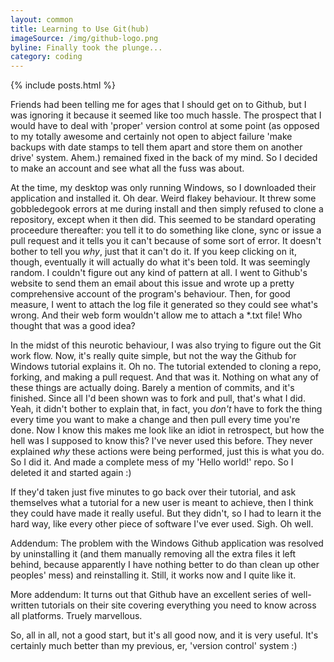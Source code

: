 ```yaml
---
layout: common
title: Learning to Use Git(hub)
imageSource: /img/github-logo.png
byline: Finally took the plunge...
category: coding
---
```


{% include posts.html %}

Friends had been telling me for ages that I should get on to Github, but I was ignoring it because it seemed like too much hassle. The prospect that I would have to deal with 'proper' version control at some point (as opposed to my totally awesome and certainly not open to abject failure 'make backups with date stamps to tell them apart and store them on another drive' system. Ahem.) remained fixed in the back of my mind. So I decided to make an account and see what all the fuss was about.

At the time, my desktop was only running Windows, so I downloaded their application and installed it. Oh dear. Weird flakey behaviour. It threw some gobbledegook errors at me during install and then simply refused to clone a repository, except when it then did. This seemed to be standard operating proceedure thereafter: you tell it to do something like clone, sync or issue a pull request and it tells you it can't because of some sort of error. It doesn't bother to tell you _why_, just that it can't do it. If you keep clicking on it, though, eventually it will actually do what it's been told. It was seemingly random. I couldn't figure out any kind of pattern at all. I went to Github's website to send them an email about this issue and wrote up a pretty comprehensive account of the program's behaviour. Then, for good measure, I went to attach the log file it generated so they could see what's wrong. And their web form wouldn't allow me to attach a \*.txt file! Who thought that was a good idea?

In the midst of this neurotic behaviour, I was also trying to figure out the Git work flow. Now, it's really quite simple, but not the way the Github for Windows tutorial explains it. Oh no. The tutorial extended to cloning a repo, forking, and making a pull request. And that was it. Nothing on what any of these things are actually doing. Barely a mention of commits, and it's finished. Since all I'd been shown was to fork and pull, that's what I did. Yeah, it didn't bother to explain that, in fact, you _don't_ have to fork the thing every time you want to make a change and then pull every time you're done. Now I know this makes me look like an idiot in retrospect, but how the hell was I supposed to know this? I've never used this before. They never explained _why_ these actions were being performed, just this is what you do. So I did it. And made a complete mess of my 'Hello world!' repo. So I deleted it and started again :)

If they'd taken just five minutes to go back over their tutorial, and ask themselves what a tutorial for a new user is meant to achieve, then I think they could have made it really useful. But they didn't, so I had to learn it the hard way, like every other piece of software I've ever used. Sigh. Oh well.

Addendum: The problem with the Windows Github application was resolved by uninstalling it (and them manually removing all the extra files it left behind, because apparently I have nothing better to do than clean up other peoples' mess) and reinstalling it. Still, it works now and I quite like it.

More addendum: It turns out that Github have an excellent series of well-written tutorials on their site covering everything you need to know across all platforms. Truely marvellous.

So, all in all, not a good start, but it's all good now, and it is very useful. It's certainly much better than my previous, er, 'version control' system :)
